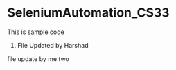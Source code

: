 # SeleniumAutomation_CS33

This is sample code

1. File Updated by Harshad  

file update by me two

